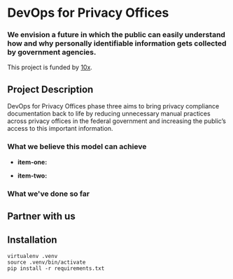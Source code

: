 # DevOps for Privacy Offices

### We envision a future in which the public can easily understand how and why personally identifiable information gets collected by government agencies. 

This project is funded by [10x](https://10x.gsa.gov/).

## Project Description

DevOps for Privacy Offices phase three aims to bring privacy compliance documentation back to life by reducing unnecessary manual practices across privacy offices in the federal government and increasing the public’s access to this important information.

### What we believe this model can achieve

- **item-one:**

- **item-two:**

### What we've done so far

## Partner with us

## Installation
```
virtualenv .venv
source .venv/bin/activate
pip install -r requirements.txt
```
